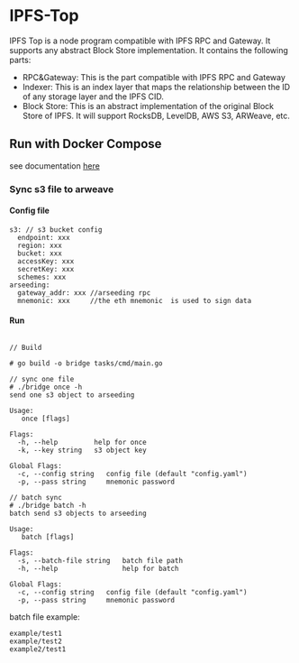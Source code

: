 # IPFS-Top
IPFS Top is a node program compatible with IPFS RPC and Gateway. It supports any abstract Block Store implementation. It contains the following parts:

- RPC&Gateway: This is the part compatible with IPFS RPC and Gateway
- Indexer: This is an index layer that maps the relationship between the ID of any storage layer and the IPFS CID.
- Block Store: This is an abstract implementation of the original Block Store of IPFS. It will support RocksDB, LevelDB, AWS S3, ARWeave, etc.

## Run with Docker Compose
see documentation [here](deployment/README.md)
### Sync s3 file to arweave

#### Config file
```
s3: // s3 bucket config
  endpoint: xxx 
  region: xxx
  bucket: xxx
  accessKey: xxx
  secretKey: xxx
  schemes: xxx
arseeding:
  gateway_addr: xxx //arseeding rpc 
  mnemonic: xxx     //the eth mnemonic  is used to sign data
```
#### Run
```

// Build

# go build -o bridge tasks/cmd/main.go

// sync one file
# ./bridge once -h
send one s3 object to arseeding

Usage:
   once [flags]

Flags:
  -h, --help         help for once
  -k, --key string   s3 object key

Global Flags:
  -c, --config string   config file (default "config.yaml")
  -p, --pass string     mnemonic password
  
// batch sync 
# ./bridge batch -h 
batch send s3 objects to arseeding

Usage:
   batch [flags]

Flags:
  -s, --batch-file string   batch file path
  -h, --help                help for batch

Global Flags:
  -c, --config string   config file (default "config.yaml")
  -p, --pass string     mnemonic password
```

batch file example:
```
example/test1
example/test2
example2/test1
```

